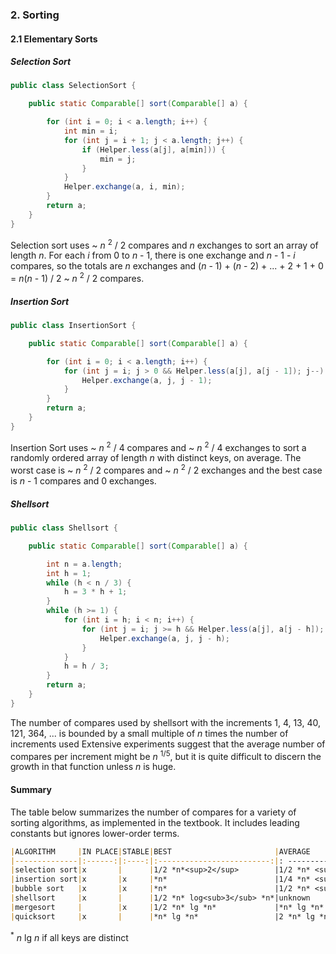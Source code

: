 ### 2. Sorting

#### 2.1 Elementary Sorts

##### Selection Sort

```java
public class SelectionSort {

    public static Comparable[] sort(Comparable[] a) {

        for (int i = 0; i < a.length; i++) {
            int min = i;
            for (int j = i + 1; j < a.length; j++) {
                if (Helper.less(a[j], a[min])) {
                    min = j;
                }
            }
            Helper.exchange(a, i, min);
        }
        return a;
    }
}
```
Selection sort uses ~ *n* <sup>2</sup> / 2 compares and *n* exchanges to sort an array of length *n*.
For each *i* from 0 to *n* - 1, there is one exchange and *n* - 1 - *i* compares, so the totals 
are *n* exchanges and (*n* - 1) + (*n* - 2) + ... + 2 + 1 + 0 = *n*(*n* - 1) / 2 ~ *n* <sup>2</sup> / 2 compares.

##### Insertion Sort

```java
public class InsertionSort {

    public static Comparable[] sort(Comparable[] a) {

        for (int i = 0; i < a.length; i++) {
            for (int j = i; j > 0 && Helper.less(a[j], a[j - 1]); j--) {
                Helper.exchange(a, j, j - 1);
            }
        }
        return a;
    }
}
```
Insertion Sort uses  ~ *n* <sup>2</sup> / 4 compares and ~ *n* <sup>2</sup> / 4 exchanges to sort a 
randomly ordered array of length *n* with distinct keys, on average. The worst case is ~ *n* <sup>2</sup> / 2
compares and ~ *n* <sup>2</sup> / 2 exchanges and the best case is *n* - 1 compares and 0 exchanges.

##### Shellsort

```java
public class Shellsort {

    public static Comparable[] sort(Comparable[] a) {

        int n = a.length;
        int h = 1;
        while (h < n / 3) {
            h = 3 * h + 1;
        }
        while (h >= 1) {
            for (int i = h; i < n; i++) {
                for (int j = i; j >= h && Helper.less(a[j], a[j - h]); j -= h) {
                    Helper.exchange(a, j, j - h);
                }
            }
            h = h / 3;
        }
        return a;
    }
}
```
The number of compares used by shellsort with the increments 1, 4, 13, 40, 121, 364, ... is bounded by a small
multiple of *n* times the number of increments used Extensive experiments suggest that the average number of 
compares per increment might be *n* <sup>1/5</sup>, but it is quite difficult to discern the growth in that 
function unless *n* is huge.

#### Summary

The table below summarizes the number of compares for a variety of sorting algorithms, as implemented 
in the textbook. It includes leading constants but ignores lower-order terms.

```markdown
|ALGORITHM     |IN PLACE|STABLE|BEST                       |AVERAGE             |WORST               |REMARKS|
|--------------|:------:|:----:|:-------------------------:|: -----------------:|:------------------:|: ----:|
|selection sort|x       |      |1/2 *n*<sup>2</sup>        |1/2 *n* <sup>2</sup>|1/2 *n* <sup>2</sup>|       |
|insertion sort|x       |x     |*n*                        |1/4 *n* <sup>2</sup>|1/2 *n* <sup>2</sup>|       |
|bubble sort   |x       |x     |*n*                        |1/2 *n* <sup>2</sup>|1/2 *n* <sup>2</sup>|       |
|shellsort     |x       |      |1/2 *n* log<sub>3</sub> *n*|unknown             |c *n* <sup>3/2</sup>|       |
|mergesort     |        |x     |1/2 *n* lg *n*             |*n* lg *n*          |*n* lg *n*          |       |
|quicksort     |x       |      |*n* lg *n*                 |2 *n* lg *n*        |1/2 *n* <sup>2</sup>|       ||heapsort      |x       |      |*n* lg *n* <sup>*</sup>    |2 *n* lg *n*        |2 *n* lg *n*        |       |
```
<sup>*</sup> *n* lg *n* if all keys are distinct